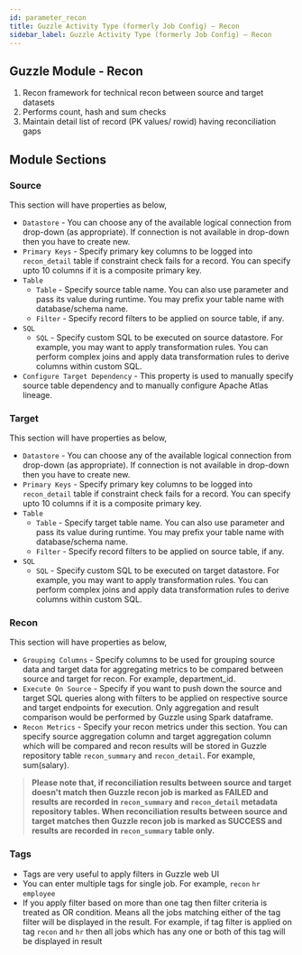 ```yaml
---
id: parameter_recon
title: Guzzle Activity Type (formerly Job Config) – Recon
sidebar_label: Guzzle Activity Type (formerly Job Config) – Recon
---
```



## Guzzle Module - Recon

1. Recon framework for technical recon between source and target datasets
1. Performs count, hash and sum checks
1. Maintain detail list of record (PK values/ rowid) having reconciliation gaps

## Module Sections
### Source
This section will have properties as below,
- `Datastore` - You can choose any of the available logical connection from drop-down (as appropriate). If connection is not available in drop-down then you have to create new.
- `Primary Keys` - Specify primary key columns to be logged into `recon_detail` table if constraint check fails for a record. You can specify upto 10 columns if it is a composite primary key.
- `Table`
   * `Table` - Specify source table name. You can also use parameter and pass its value during runtime. You may prefix your table name with database/schema name.
   * `Filter` - Specify record filters to be applied on source table, if any.
- `SQL`
   * `SQL` - Specify custom SQL to be executed on source datastore. For example, you may want to apply transformation rules. You can perform complex joins and apply data transformation rules to derive columns within custom SQL.
- `Configure Target Dependency` - This property is used to manually specify source table dependency and to manually configure Apache Atlas lineage.

### Target
This section will have properties as below,
- `Datastore` - You can choose any of the available logical connection from drop-down (as appropriate). If connection is not available in drop-down then you have to create new.
- `Primary Keys` - Specify primary key columns to be logged into `recon_detail` table if constraint check fails for a record. You can specify upto 10 columns if it is a composite primary key.
- `Table`
   * `Table` - Specify target table name. You can also use parameter and pass its value during runtime. You may prefix your table name with database/schema name.
   * `Filter` - Specify record filters to be applied on source table, if any.
- `SQL`
   * `SQL` - Specify custom SQL to be executed on target datastore. For example, you may want to apply transformation rules. You can perform complex joins and apply data transformation rules to derive columns within custom SQL.

### Recon
This section will have properties as below,
- `Grouping Columns` - Specify columns to be used for grouping source data and target data for aggregating metrics to be compared between source and target for recon. For example, department_id.
- `Execute On Source` - Specify if you want to push down the source and target SQL queries along with filters to be applied on respective source and target endpoints for execution. Only aggregation and result comparison would be performed by Guzzle using Spark dataframe.
- `Recon Metrics` - Specify your recon metrics under this section. You can specify source aggregation column and target aggregation column which will be compared and recon results will be stored in Guzzle repository table `recon_summary` and `recon_detail`. For example, sum(salary).

> **Please note that, if reconciliation results between source and target doesn't match then Guzzle recon job is marked as FAILED and results are recorded in `recon_summary` and `recon_detail` metadata repository tables. When reconciliation results between source and target matches then Guzzle recon job is marked as SUCCESS and results are recorded in `recon_summary` table only.**

### Tags
- Tags are very useful to apply filters in Guzzle web UI
- You can enter multiple tags for single job. For example, `recon` `hr` `employee`
- If you apply filter based on more than one tag then filter criteria is treated as OR condition. Means all the jobs matching either of the tag filter will be displayed in the result. For example, if tag filter is applied on tag `recon` and `hr` then all jobs which has any one or both of this tag will be displayed in result
